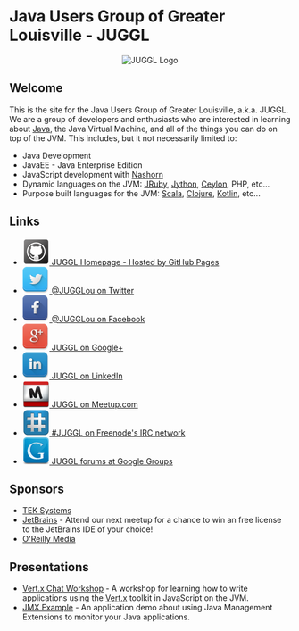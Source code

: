 # Java Users Group of Greater Louisville - JUGGL

<div style="text-align: center;">
  <img src="https://raw.githubusercontent.com/JUGGL/juggl.github.io/master/images/JUGGL-logo.png" alt="JUGGL Logo">
</div>

## Welcome
This is the site for the Java Users Group of Greater Louisville, a.k.a. JUGGL. We are a group of developers and
enthusiasts who are interested in learning about [Java](http://www.java.com/), the Java Virtual Machine, and all of the
things you can do on top of the JVM. This includes, but it not necessarily limited to:

* Java Development
* JavaEE - Java Enterprise Edition
* JavaScript development with [Nashorn](http://openjdk.java.net/projects/nashorn/)
* Dynamic languages on the JVM: [JRuby](http://jruby.org/), [Jython](http://www.jython.org/), [Ceylon](http://ceylon-lang.org/), PHP, etc...
* Purpose built languages for the JVM: [Scala](http://scala-lang.org/), [Clojure](http://clojure.org/), [Kotlin](http://kotlinlang.org/), etc...

## Links

<ul>
<li><a href="http://www.juggl.us/" target="_homepage"><img src="images/Github.png">&nbsp;JUGGL Homepage - Hosted by GitHub Pages</a></li>
<li><a href="https://twitter.com/JUGGLou" target="_twitter"><img src="images/Twitter.png">&nbsp;@JUGGLou on Twitter</a></li>
<li><a href="https://www.facebook.com/JUGGLou" target="_facebook"><img src="images/Facebook.png">&nbsp;@JUGGLou on Facebook</a></li>
<li><a href="https://www.google.com/+JugglUs" target="_googleplus"><img src="images/GooglePlus.png">&nbsp;JUGGL on Google+</a></li>
<li><a href="https://www.linkedin.com/groups/Java-Users-Group-Greater-Louisville-3818364" target="_linkedin"><img src="images/LinkedIn.png">&nbsp;JUGGL on LinkedIn</a></li>
<li><a href="http://www.meetup.com/JUGGLou/" target="_meetup"><img src="images/meetup.png">&nbsp;JUGGL on Meetup.com</a></li>
<li><a href="http://webchat.freenode.net?channels=%23juggl" target="_webchat"><img src="images/Freenode.png">&nbsp;#JUGGL on Freenode's IRC network</a></li>
<li><a href="https://groups.google.com/forum/#!forum/juggl" target="_googlegroups"><img src="images/GoogleGroups.png">&nbsp;JUGGL forums at Google Groups</a></li>
</ul>

## Sponsors
* [TEK Systems](http://www.teksystems.com/)
* [JetBrains](https://www.jetbrains.com/) - Attend our next meetup for a chance to win an free license to the JetBrains IDE of your choice!
* [O'Reilly Media](http://oreilly.com)

## Presentations

* [Vert.x Chat Workshop](http://www.juggl.us/codepalousa-vertx-chat/) - A workshop for learning how to write applications using the [Vert.x](http://vertx.io/) toolkit in JavaScript on the JVM.
* [JMX Example](http://www.juggl.us/JMXExample/) - An application demo about using Java Management Extensions to monitor your Java applications.
